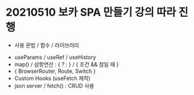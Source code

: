 # 20210510 보카 SPA 만들기 강의 따라 진행
* 사용 문법 / 함수 / 라이브러리
- useParams / useRef / useHistory
- map() / 삼항연산 : { ? : } / { 조건 && 참일 때 }
- { BrowserRouter, Route, Switch }
- Custom Hooks (useFetch 제작)
- json server / fetch() : CRUD 사용
